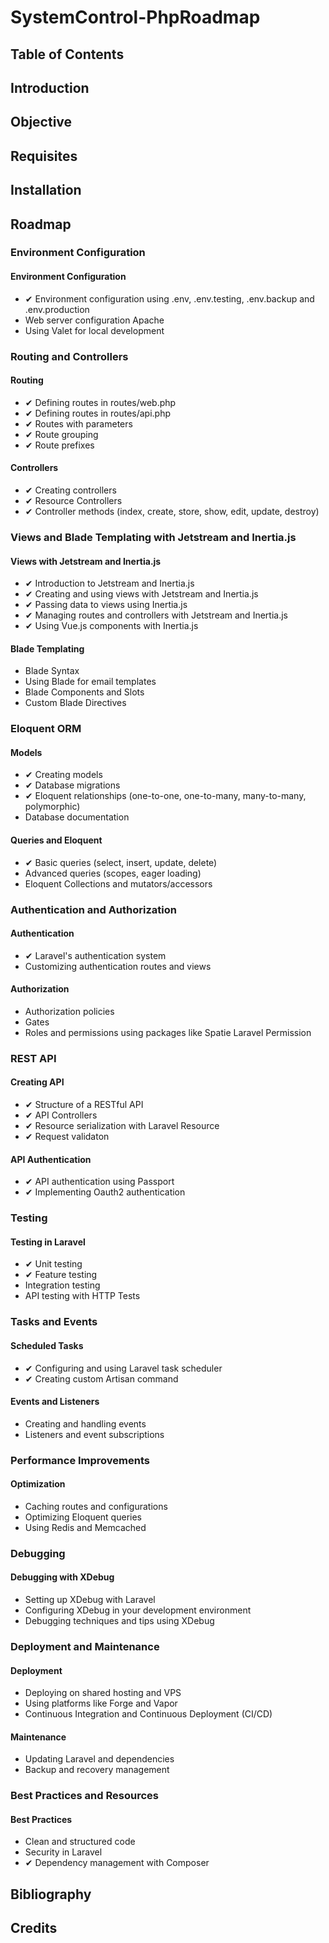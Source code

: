 # SystemControl-PhpRoadmap
## Table of Contents


## Introduction


## Objective


## Requisites


## Installation


## Roadmap
### Environment Configuration
#### Environment Configuration
- ✔ Environment configuration using .env, .env.testing, .env.backup and .env.production
- Web server configuration Apache
- Using Valet for local development

### Routing and Controllers

#### Routing
- ✔ Defining routes in routes/web.php
- ✔ Defining routes in routes/api.php
- ✔ Routes with parameters
- ✔ Route grouping 
- ✔ Route prefixes

#### Controllers
- ✔ Creating controllers
- ✔ Resource Controllers
- ✔ Controller methods (index, create, store, show, edit, update, destroy)

### Views and Blade Templating with Jetstream and Inertia.js
#### Views with Jetstream and Inertia.js
- ✔ Introduction to Jetstream and Inertia.js
- ✔ Creating and using views with Jetstream and Inertia.js
- ✔ Passing data to views using Inertia.js
- ✔ Managing routes and controllers with Jetstream and Inertia.js
- ✔ Using Vue.js components with Inertia.js

#### Blade Templating
- Blade Syntax
- Using Blade for email templates
- Blade Components and Slots
- Custom Blade Directives

### Eloquent ORM

#### Models
- ✔ Creating models
- ✔ Database migrations
- ✔ Eloquent relationships (one-to-one, one-to-many, many-to-many, polymorphic)
- Database documentation

#### Queries and Eloquent
- ✔ Basic queries (select, insert, update, delete)
- Advanced queries (scopes, eager loading)
- Eloquent Collections and mutators/accessors

### Authentication and Authorization

#### Authentication
- ✔ Laravel's authentication system
- Customizing authentication routes and views

#### Authorization
- Authorization policies
- Gates
- Roles and permissions using packages like Spatie Laravel Permission

### REST API

#### Creating API
- ✔ Structure of a RESTful API
- ✔ API Controllers
- ✔ Resource serialization with Laravel Resource
- ✔ Request validaton

#### API Authentication
- ✔ API authentication using Passport
- ✔ Implementing Oauth2 authentication

### Testing

#### Testing in Laravel
- ✔ Unit testing
- ✔ Feature testing
- Integration testing
- API testing with HTTP Tests

### Tasks and Events

#### Scheduled Tasks
- ✔ Configuring and using Laravel task scheduler
- ✔ Creating custom Artisan command

#### Events and Listeners
- Creating and handling events
- Listeners and event subscriptions

### Performance Improvements
#### Optimization
- Caching routes and configurations
- Optimizing Eloquent queries
- Using Redis and Memcached

### Debugging
#### Debugging with XDebug
- Setting up XDebug with Laravel
- Configuring XDebug in your development environment
- Debugging techniques and tips using XDebug

### Deployment and Maintenance
#### Deployment
- Deploying on shared hosting and VPS
- Using platforms like Forge and Vapor
- Continuous Integration and Continuous Deployment (CI/CD)

#### Maintenance
- Updating Laravel and dependencies
- Backup and recovery management

### Best Practices and Resources

#### Best Practices
- Clean and structured code
- Security in Laravel
- ✔ Dependency management with Composer


## Bibliography


## Credits
